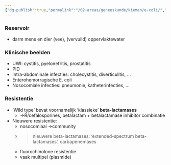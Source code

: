 ```yaml
---
{"dg-publish":true,"permalink":"/02-areas/geneeskunde/kiemen/e-coli/","noteIcon":"","created":"2024-11-24T10:57:19.113+01:00","updated":"2024-12-29T13:58:43.350+01:00"}
---
```


### Reservoir

- darm mens en dier (vee), (vervuild) oppervlaktewater

  

### Klinische beelden

- UWI: cystitis, pyelonefritis, prostatitis
- PID
- Intra-abdominale infecties: cholecystitis, diverticulitis, …
- Enterohemorragische E. coli
- Nosocomiale infecties: pneumonie, katheterinfecties, …

  

### Resistentie

- ‘Wild type’ bevat voornamelijk ‘klassieke’ **beta-lactamases**
    - →R/cefalosporines, betalactam + betalactamase inhibitor combinatie
- Nieuwere resistentie:
    - nosocomiaal →community
    - >nieuwere beta-lactamases: ‘extended-spectrum beta-lactamases’, carbapenemases
    - fluorochinolone resistentie
    - vaak multipel (plasmide)